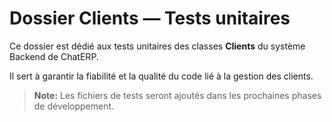﻿# Dossier Clients — Tests unitaires

Ce dossier est dédié aux tests unitaires des classes **Clients** du système Backend de ChatERP.

Il sert à garantir la fiabilité et la qualité du code lié à la gestion des clients.

> **Note:** Les fichiers de tests seront ajoutés dans les prochaines phases de développement.
